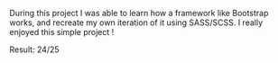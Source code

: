 During this project I was able to learn how a framework like Bootstrap works, and recreate my own iteration of it using SASS/SCSS.
I really enjoyed this simple project !

Result: 24/25
